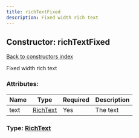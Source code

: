 ```yaml
---
title: richTextFixed
description: Fixed width rich text
---
```

## Constructor: richTextFixed  
[Back to constructors index](index.md)



Fixed width rich text

### Attributes:

| Name     |    Type       | Required | Description |
|----------|---------------|----------|-------------|
|text|[RichText](../types/RichText.md) | Yes|The text|



### Type: [RichText](../types/RichText.md)


